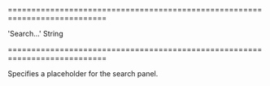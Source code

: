 <!--**
/*-------------------------------------------
    Auto-generated file. Do not modify.
-------------------------------------------

**-->
===========================================================================
<!--default-->'Search...'<!--/default-->
<!--type-->String<!--/type-->
===========================================================================

<!--shortDescription-->
Specifies a placeholder for the search panel.
<!--/shortDescription-->

<!--fullDescription-->

<!--/fullDescription-->